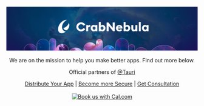<p align="center">
<img src="intro.jpg" alt="CrabNebula" />
</p>
<div align="center">
  <p>
    We are on the mission to help you make better apps. Find out more below.
  </p>
  <p>
    Official partners of <a href="https://github.com/tauri">@Tauri</a>
  </p>
</div>

<div align="center">
  <a href="https://crabnebula.dev/distribution">Distribute Your App<a>
  |
  <a href="https://crabnebula.dev/security-auditing">Become more Secure<a>
  |
  <a href="https://crabnebula.dev/consulting">Get Consultation<a>
</div>
<br />
<div align="center">
  <a href ="https://cal.com/denjell?utm_source=banner&utm_campaign=oss">
    <img alt="Book us with Cal.com" src="https://cal.com/book-with-cal-dark.svg" />
  </a>
</div>
